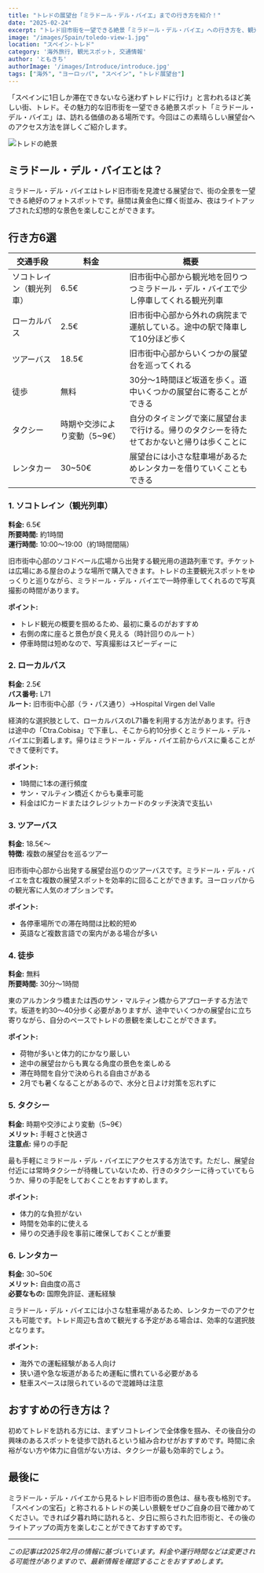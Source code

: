 ```yaml
---
title: "トレドの展望台「ミラドール・デル・バイエ」までの行き方を紹介！"
date: "2025-02-24"
excerpt: "トレド旧市街を一望できる絶景「ミラドール・デル・バイエ」への行き方を、観光列車、バス、徒歩、タクシー、レンタカーなど多様な移動手段で詳解。効率的なアクセス方法と現地ならではの魅力を余すところなく伝える、旅行者必見のガイドです。限られた滞在時間でも、スムーズに目的地へ到達できる秘訣が満載です。"
image: "/images/Spain/toledo-view-1.jpg"
location: "スペイン-トレド"
category: '海外旅行, 観光スポット, 交通情報'
author: 'ともきち'
authorImage: '/images/Introduce/introduce.jpg'
tags: ["海外", "ヨーロッパ", "スペイン", "トレド展望台"]
---
```


「スペインに1日しか滞在できないなら迷わずトレドに行け」と言われるほど美しい街、トレド。その魅力的な旧市街を一望できる絶景スポット「ミラドール・デル・バイエ」は、訪れる価値のある場所です。今回はこの素晴らしい展望台へのアクセス方法を詳しくご紹介します。

![トレドの絶景](/images/Spain/toledo-view2.jpg)

## ミラドール・デル・バイエとは？

ミラドール・デル・バイエはトレド旧市街を見渡せる展望台で、街の全景を一望できる絶好のフォトスポットです。昼間は黄金色に輝く街並み、夜はライトアップされた幻想的な景色を楽しむことができます。

## 行き方6選

| 交通手段 | 料金 | 概要 |
| --- | --- | --- |
| ソコトレイン（観光列車）| 6.5€ | 旧市街中心部から観光地を回りつつミラドール・デル・バイエで少し停車してくれる観光列車 |
| ローカルバス | 2.5€ | 旧市街中心部から外れの病院まで運航している。途中の駅で降車して10分ほど歩く |
| ツアーバス | 18.5€ | 旧市街中心部からいくつかの展望台を巡ってくれる |
| 徒歩 | 無料 | 30分～1時間ほど坂道を歩く。道中いくつかの展望台に寄ることができる |
| タクシー | 時期や交渉により変動（5~9€） | 自分のタイミングで楽に展望台まで行ける。帰りのタクシーを待たせておかないと帰りは歩くことに |
| レンタカー | 30~50€ | 展望台には小さな駐車場があるためレンタカーを借りていくこともできる |

### 1. ソコトレイン（観光列車）

**料金:** 6.5€  
**所要時間:** 約1時間  
**運行時間:** 10:00〜19:00（約1時間間隔）

旧市街中心部のソコドベール広場から出発する観光用の道路列車です。チケットは広場にある屋台のような場所で購入できます。トレドの主要観光スポットをゆっくりと巡りながら、ミラドール・デル・バイエで一時停車してくれるので写真撮影の時間があります。

**ポイント:**
- トレド観光の概要を掴めるため、最初に乗るのがおすすめ
- 右側の席に座ると景色が良く見える（時計回りのルート）
- 停車時間は短めなので、写真撮影はスピーディーに

### 2. ローカルバス

**料金:** 2.5€  
**バス番号:** L71  
**ルート:** 旧市街中心部（ラ・パス通り）→Hospital Virgen del Valle

経済的な選択肢として、ローカルバスのL71番を利用する方法があります。行きは途中の「Ctra.Cobisa」で下車し、そこから約10分歩くとミラドール・デル・バイエに到着します。帰りはミラドール・デル・バイエ前からバスに乗ることができて便利です。

**ポイント:**
- 1時間に1本の運行頻度
- サン・マルティン橋近くからも乗車可能
- 料金はICカードまたはクレジットカードのタッチ決済で支払い

### 3. ツアーバス

**料金:** 18.5€〜  
**特徴:** 複数の展望台を巡るツアー

旧市街中心部から出発する展望台巡りのツアーバスです。ミラドール・デル・バイエを含む複数の展望スポットを効率的に回ることができます。ヨーロッパからの観光客に人気のオプションです。

**ポイント:**
- 各停車場所での滞在時間は比較的短め
- 英語など複数言語での案内がある場合が多い

### 4. 徒歩

**料金:** 無料  
**所要時間:** 30分〜1時間

東のアルカンタラ橋または西のサン・マルティン橋からアプローチする方法です。坂道を約30〜40分歩く必要がありますが、途中でいくつかの展望台に立ち寄りながら、自分のペースでトレドの景観を楽しむことができます。

**ポイント:**
- 荷物が多いと体力的にかなり厳しい
- 途中の展望台からも異なる角度の景色を楽しめる
- 滞在時間を自分で決められる自由さがある
- 2月でも暑くなることがあるので、水分と日よけ対策を忘れずに

### 5. タクシー

**料金:** 時期や交渉により変動（5~9€）  
**メリット:** 手軽さと快適さ  
**注意点:** 帰りの手配

最も手軽にミラドール・デル・バイエにアクセスする方法です。ただし、展望台付近には常時タクシーが待機していないため、行きのタクシーに待っていてもらうか、帰りの手配をしておくことをおすすめします。

**ポイント:**
- 体力的な負担がない
- 時間を効率的に使える
- 帰りの交通手段を事前に確保しておくことが重要

### 6. レンタカー

**料金:** 30~50€  
**メリット:** 自由度の高さ  
**必要なもの:** 国際免許証、運転経験

ミラドール・デル・バイエには小さな駐車場があるため、レンタカーでのアクセスも可能です。トレド周辺も含めて観光する予定がある場合は、効率的な選択肢となります。

**ポイント:**
- 海外での運転経験がある人向け
- 狭い道や急な坂道があるため運転に慣れている必要がある
- 駐車スペースは限られているので混雑時は注意

## おすすめの行き方は？

初めてトレドを訪れる方には、まずソコトレインで全体像を掴み、その後自分の興味のあるスポットを徒歩で訪れるという組み合わせがおすすめです。時間に余裕がない方や体力に自信がない方は、タクシーが最も効率的でしょう。

## 最後に

ミラドール・デル・バイエから見るトレド旧市街の景色は、昼も夜も格別です。「スペインの宝石」と称されるトレドの美しい景観をぜひご自身の目で確かめてください。できれば夕暮れ時に訪れると、夕日に照らされた旧市街と、その後のライトアップの両方を楽しむことができておすすめです。

---

*この記事は2025年2月の情報に基づいています。料金や運行時間などは変更される可能性がありますので、最新情報を確認することをおすすめします。*

